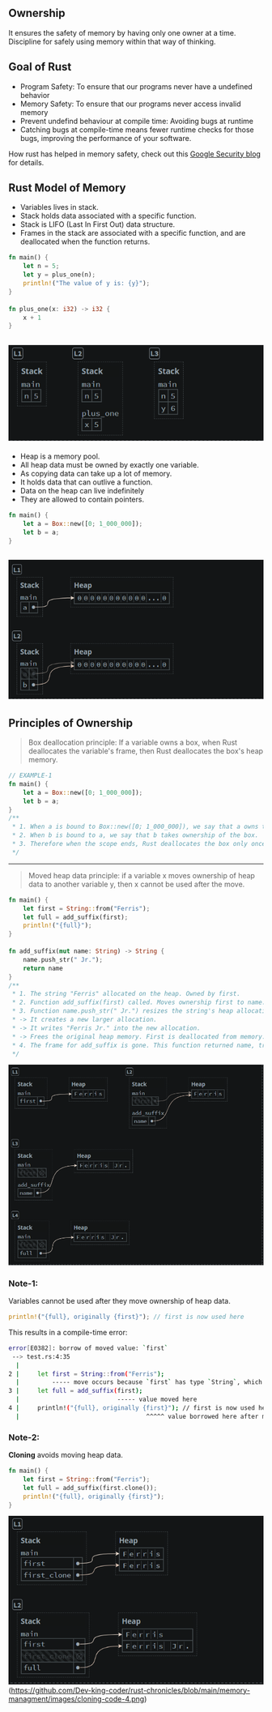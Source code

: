## Ownership
It ensures the safety of memory by having only one owner at a time. Discipline for safely using memory within that way of thinking.

## Goal of Rust

- Program Safety: To ensure that our programs never have a undefined behavior
- Memory Safety: To ensure that our programs never access invalid memory
- Prevent undefind behaviour at compile time: Avoiding bugs at runtime
- Catching bugs at compile-time means fewer runtime checks for those bugs, improving the performance of your software.

How rust has helped in memory safety, check out this [Google Security blog](https://security.googleblog.com/2022/12/memory-safe-languages-in-android-13.html) for details.

## Rust Model of Memory
- Variables lives in stack.
- Stack holds data associated with a specific function.
- Stack is LIFO (Last In First Out) data structure.
- Frames in the stack are associated with a specific function, and are deallocated when the function returns.
``` rust
fn main() {
    let n = 5;
    let y = plus_one(n);
    println!("The value of y is: {y}");
}

fn plus_one(x: i32) -> i32 {
    x + 1
}
```
![Frames and Stack representation](images\stack-code-1.png)
---
- Heap is a memory pool.
- All heap data must be owned by exactly one variable.
- As copying data can take up a lot of memory.
- It holds data that can outlive a function.
- Data on the heap can live indefinitely
- They are allowed to contain pointers.
```rust
fn main() {
    let a = Box::new([0; 1_000_000]);
    let b = a;
}
```
![Heap and Box representation](images\heap-code-2.png)
---

## Principles of Ownership
> Box deallocation principle: If a variable owns a box, when Rust deallocates the variable's frame, then Rust deallocates the box's heap memory.

```rust
// EXAMPLE-1
fn main() {
    let a = Box::new([0; 1_000_000]);
    let b = a;
}
/**
 * 1. When a is bound to Box::new([0; 1_000_000]), we say that a owns the box.
 * 2. When b is bound to a, we say that b takes ownership of the box.
 * 3. Therefore when the scope ends, Rust deallocates the box only once on behalf of b, not a.
 */
```
---

> Moved heap data principle: if a variable x moves ownership of heap data to another variable y, then x cannot be used after the move.

```rust
fn main() {
    let first = String::from("Ferris");
    let full = add_suffix(first);
    println!("{full}");
}

fn add_suffix(mut name: String) -> String {
    name.push_str(" Jr.");
    return name
}
/**
 * 1. The string "Ferris" allocated on the heap. Owned by first.
 * 2. Function add_suffix(first) called. Moves ownership first to name. The string data is not copied, but the pointer to the data is copied.
 * 3. Function name.push_str(" Jr.") resizes the string's heap allocation.
 * -> It creates a new larger allocation.
 * -> It writes "Ferris Jr." into the new allocation.
 * -> Frees the original heap memory. First is deallocated from memory.
 * 4. The frame for add_suffix is gone. This function returned name, transferring ownership of the string to full.
 */
```
![Moved heap data principle](images\moved-data-code-3.png)

### Note-1:
Variables cannot be used after they move ownership of heap data.
```rust
println!("{full}, originally {first}"); // first is now used here
```
This results in a compile-time error:
```bash
error[E0382]: borrow of moved value: `first`
 --> test.rs:4:35
  |
2 |     let first = String::from("Ferris");
  |         ----- move occurs because `first` has type `String`, which does not implement the `Copy` trait
3 |     let full = add_suffix(first);
  |                           ----- value moved here
4 |     println!("{full}, originally {first}"); // first is now used here
  |                                   ^^^^^ value borrowed here after move
```
### Note-2:
**Cloning** avoids moving heap data.
```rust
fn main() {
    let first = String::from("Ferris");
    let full = add_suffix(first.clone());
    println!("{full}, originally {first}");
}
```
![Cloning](images\cloning-code-4.png)(https://github.com/Dev-king-coder/rust-chronicles/blob/main/memory-managment/images/cloning-code-4.png)


